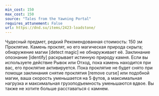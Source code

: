 ```yaml
---
min_cost: 150
max_cost: 150
source: "Tales from the Yawning Portal"
requires_attunement: False
url: https://dnd.su/items/2423-loadstone/
---
```


Чудесный предмет, редкий
Рекомендованная стоимость: 150 зм
Проклятие. Камень проклят, но его магическая природа скрыта; обнаружение магии [detect magic] не обнаруживает её. Заклинание опознание [identify] раскрывает истинную природу камня. Если вы используете действие Рывок или Отход, пока камень находится при вас, его проклятие активируется. Пока проклятие не будет снято при помощи заклинания снятие проклятия [remove curse] или подобной магии, ваша скорость уменьшается на 5 футов, а максимальная нагрузка и максимальная грузоподъемность уменьшаются вдвое. Вы также не хотите больше расставаться с камнем.